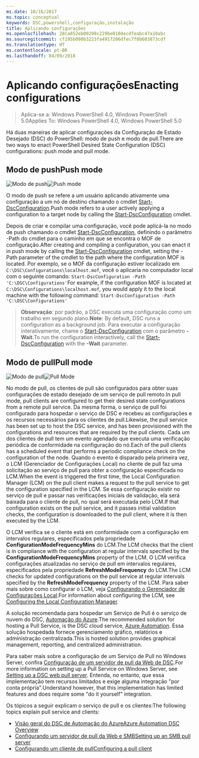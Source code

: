 ```yaml
---
ms.date: 10/16/2017
ms.topic: conceptual
keywords: DSC,powershell,configuração,instalação
title: Aplicando configurações
ms.openlocfilehash: 28ca852eb00298c229be8104ecdfeabc47a10abc
ms.sourcegitcommit: cf195b090b3223fa4917206dfec7f0b603873cdf
ms.translationtype: HT
ms.contentlocale: pt-BR
ms.lasthandoff: 04/09/2018
---
```

# <a name="enacting-configurations"></a><span data-ttu-id="a6397-103">Aplicando configurações</span><span class="sxs-lookup"><span data-stu-id="a6397-103">Enacting configurations</span></span>

><span data-ttu-id="a6397-104">Aplica-se a: Windows PowerShell 4.0, Windows PowerShell 5.0</span><span class="sxs-lookup"><span data-stu-id="a6397-104">Applies To: Windows PowerShell 4.0, Windows PowerShell 5.0</span></span>

<span data-ttu-id="a6397-105">Há duas maneiras de aplicar configurações da Configuração de Estado Desejado (DSC) do PowerShell: modo de push e modo de pull.</span><span class="sxs-lookup"><span data-stu-id="a6397-105">There are two ways to enact PowerShell Desired State Configuration (DSC) configurations: push mode and pull mode.</span></span>

## <a name="push-mode"></a><span data-ttu-id="a6397-106">Modo de push</span><span class="sxs-lookup"><span data-stu-id="a6397-106">Push mode</span></span>

<span data-ttu-id="a6397-107">![Modo de push](images/pushModel.png "Como funciona o modo de push")</span><span class="sxs-lookup"><span data-stu-id="a6397-107">![Push mode](images/pushModel.png "How push mode works")</span></span>

<span data-ttu-id="a6397-108">O modo de push se refere a um usuário aplicando ativamente uma configuração a um nó de destino chamando o cmdlet [Start-DscConfiguration](https://technet.microsoft.com/library/dn521623.aspx).</span><span class="sxs-lookup"><span data-stu-id="a6397-108">Push mode refers to a user actively applying a configuration to a target node by calling the [Start-DscConfiguration](https://technet.microsoft.com/library/dn521623.aspx) cmdlet.</span></span>

<span data-ttu-id="a6397-109">Depois de criar e compilar uma configuração, você pode aplicá-la no modo de push chamando o cmdlet [Start-DscConfiguration](https://technet.microsoft.com/library/dn521623.aspx), definindo o parâmetro -Path do cmdlet para o caminho em que se encontra o MOF de configuração.</span><span class="sxs-lookup"><span data-stu-id="a6397-109">After creating and compiling a configuration, you can enact it in push mode by calling the [Start-DscConfiguration](https://technet.microsoft.com/library/dn521623.aspx) cmdlet, setting the -Path parameter of the cmdlet to the path where the configuration MOF is located.</span></span>
<span data-ttu-id="a6397-110">Por exemplo, se o MOF da configuração estiver localizado em `C:\DSC\Configurations\localhost.mof`, você o aplicaria no computador local com o seguinte comando: `Start-DscConfiguration -Path 'C:\DSC\Configurations'`</span><span class="sxs-lookup"><span data-stu-id="a6397-110">For example, if the configuration MOF is located at `C:\DSC\Configurations\localhost.mof`, you would apply it to the local machine with the following command: `Start-DscConfiguration -Path 'C:\DSC\Configurations'`</span></span>

> <span data-ttu-id="a6397-111">__Observação__: por padrão, a DSC executa uma configuração como um trabalho em segundo plano.</span><span class="sxs-lookup"><span data-stu-id="a6397-111">__Note__: By default, DSC runs a configuration as a background job.</span></span> <span data-ttu-id="a6397-112">Para executar a configuração interativamente, chame o [Start-DscConfiguration](https://technet.microsoft.com/library/dn521623.aspx) com o parâmetro __-Wait__.</span><span class="sxs-lookup"><span data-stu-id="a6397-112">To run the configuration interactively, call the [Start-DscConfiguration](https://technet.microsoft.com/library/dn521623.aspx) with the __-Wait__ parameter.</span></span>

## <a name="pull-mode"></a><span data-ttu-id="a6397-113">Modo de pull</span><span class="sxs-lookup"><span data-stu-id="a6397-113">Pull mode</span></span>

<span data-ttu-id="a6397-114">![Modo de pull](images/pullModel.png "Como funciona o modo de pull")</span><span class="sxs-lookup"><span data-stu-id="a6397-114">![Pull Mode](images/pullModel.png "How pull mode works")</span></span>

<span data-ttu-id="a6397-115">No modo de pull, os clientes de pull são configurados para obter suas configurações de estado desejado de um serviço de pull remoto.</span><span class="sxs-lookup"><span data-stu-id="a6397-115">In pull mode, pull clients are configured to get their desired state configurations from a remote pull service.</span></span>
<span data-ttu-id="a6397-116">Da mesma forma, o serviço de pull foi configurado para hospedar o serviço de DSC e recebeu as configurações e os recursos necessários para os clientes de pull.</span><span class="sxs-lookup"><span data-stu-id="a6397-116">Likewise, the pull service has been set up to host the DSC service, and has been provisioned with the configurations and resources that are required by the pull clients.</span></span>
<span data-ttu-id="a6397-117">Cada um dos clientes de pull tem um evento agendado que executa uma verificação periódica de conformidade na configuração do nó.</span><span class="sxs-lookup"><span data-stu-id="a6397-117">Each of the pull clients has a scheduled event that performs a periodic compliance check on the configuration of the node.</span></span>
<span data-ttu-id="a6397-118">Quando o evento é disparado pela primeira vez, o LCM (Gerenciador de Configurações Local) no cliente de pull faz uma solicitação ao serviço de pull para obter a configuração especificada no LCM.</span><span class="sxs-lookup"><span data-stu-id="a6397-118">When the event is triggered the first time, the Local Configuration Manager (LCM) on the pull client makes a request to the pull service to get the configuration specified in the LCM.</span></span>
<span data-ttu-id="a6397-119">Se essa configuração existir no serviço de pull e passar nas verificações iniciais de validação, ela será baixada para o cliente de pull, no qual será executada pelo LCM.</span><span class="sxs-lookup"><span data-stu-id="a6397-119">If that configuration exists on the pull service, and it passes initial validation checks, the configuration is downloaded to the pull client, where it is then executed by the LCM.</span></span>

<span data-ttu-id="a6397-120">O LCM verifica se o cliente está em conformidade com a configuração em intervalos regulares, especificados pela propriedade **ConfigurationModeFrequencyMins** do LCM.</span><span class="sxs-lookup"><span data-stu-id="a6397-120">The LCM checks that the client is in compliance with the configuration at regular intervals specified by the **ConfigurationModeFrequencyMins** property of the LCM.</span></span>
<span data-ttu-id="a6397-121">O LCM verifica configurações atualizadas no serviço de pull em intervalos regulares, especificados pela propriedade **RefreshModeFrequency** do LCM.</span><span class="sxs-lookup"><span data-stu-id="a6397-121">The LCM checks for updated configurations on the pull service at regular intervals specified by the **RefreshModeFrequency** property of the LCM.</span></span>
<span data-ttu-id="a6397-122">Para saber mais sobre como configurar o LCM, veja [Configurando o Gerenciador de Configurações Local](metaConfig.md).</span><span class="sxs-lookup"><span data-stu-id="a6397-122">For information about configuring the LCM, see [Configuring the Local Configuration Manager](metaConfig.md).</span></span>

<span data-ttu-id="a6397-123">A solução recomendada para hospedar um Serviço de Pull é o serviço de nuvem do DSC, [Automação do Azure](https://azure.microsoft.com/services/automation/).</span><span class="sxs-lookup"><span data-stu-id="a6397-123">The recommended solution for hosting a Pull Service, is the DSC cloud service, [Azure Automation](https://azure.microsoft.com/services/automation/).</span></span>
<span data-ttu-id="a6397-124">Essa solução hospedada fornece gerenciamento gráfico, relatórios e administração centralizada.</span><span class="sxs-lookup"><span data-stu-id="a6397-124">This is hosted solution provides graphical management, reporting, and centralized administration.</span></span>

<span data-ttu-id="a6397-125">Para saber mais sobre a configuração de um Serviço de Pull no Windows Server, confira [Configuração de um servidor de pull da Web de DSC](pullServer.md).</span><span class="sxs-lookup"><span data-stu-id="a6397-125">For more information on setting up a Pull Service on Windows Server, see [Setting up a DSC web pull server](pullServer.md).</span></span>
<span data-ttu-id="a6397-126">Entenda, no entanto, que essa implementação tem recursos limitados e exige alguma integração "por conta própria".</span><span class="sxs-lookup"><span data-stu-id="a6397-126">Understand however, that this implementation has limited features and does require some "do it yourself" integration.</span></span>

<span data-ttu-id="a6397-127">Os tópicos a seguir explicam o serviço de pull e os clientes:</span><span class="sxs-lookup"><span data-stu-id="a6397-127">The following topics explain pull service and clients:</span></span>

- [<span data-ttu-id="a6397-128">Visão geral do DSC de Automação do Azure</span><span class="sxs-lookup"><span data-stu-id="a6397-128">Azure Automation DSC Overview</span></span>](https://docs.microsoft.com/en-us/azure/automation/automation-dsc-overview)
- [<span data-ttu-id="a6397-129">Configurando um servidor de pull da Web e SMB</span><span class="sxs-lookup"><span data-stu-id="a6397-129">Setting up an SMB pull server</span></span>](pullServerSMB.md)
- [<span data-ttu-id="a6397-130">Configurando um cliente de pull</span><span class="sxs-lookup"><span data-stu-id="a6397-130">Configuring a pull client</span></span>](pullClientConfigID.md)